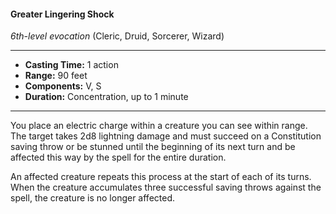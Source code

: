 #### Greater Lingering Shock
*6th-level evocation* (Cleric, Druid, Sorcerer, Wizard)
___
- **Casting Time:** 1 action
- **Range:** 90 feet
- **Components:** V, S
- **Duration:** Concentration, up to 1 minute
---
You place an electric charge within a creature you can see within range. The target takes 2d8 lightning damage and must succeed on a Constitution saving throw or be stunned until the beginning of its next turn and be affected this way by the spell for the entire duration.

An affected creature repeats this process at the start of each of its turns. When the creature accumulates three successful saving throws against the spell, the creature is no longer affected. 
